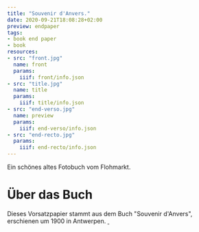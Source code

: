 ```yaml
---
title: "Souvenir d'Anvers."
date: 2020-09-21T18:08:28+02:00
preview: endpaper
tags:
- book end paper
- book
resources:
- src: "front.jpg"
  name: front
  params:
    iiif: front/info.json
- src: "title.jpg"
  name: title
  params:
    iiif: title/info.json
- src: "end-verso.jpg"
  name: preview
  params:
    iiif: end-verso/info.json
- src: "end-recto.jpg"
  params:
    iiif: end-recto/info.json
---
```


Ein schönes altes Fotobuch vom Flohmarkt.

# Über das Buch

Dieses Vorsatzpapier stammt aus dem Buch "Souvenir d'Anvers", erschienen um 1900 in Antwerpen. <a class="worldcat" href="http://www.worldcat.org/oclc/647827191">&nbsp;</a>
